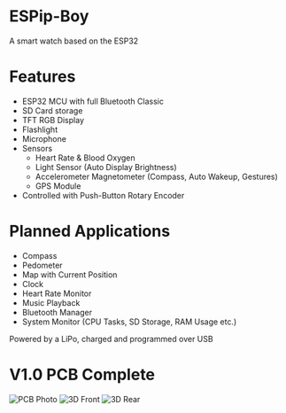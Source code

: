 # ESPip-Boy
A smart watch based on the ESP32

# Features
* ESP32 MCU with full Bluetooth Classic
* SD Card storage
* TFT RGB Display
* Flashlight
* Microphone
* Sensors
  * Heart Rate & Blood Oxygen
  * Light Sensor (Auto Display Brightness)
  * Accelerometer Magnetometer (Compass, Auto Wakeup, Gestures)
  * GPS Module
* Controlled with Push-Button Rotary Encoder

# Planned Applications
* Compass
* Pedometer
* Map with Current Position
* Clock
* Heart Rate Monitor
* Music Playback
* Bluetooth Manager
* System Monitor (CPU Tasks, SD Storage, RAM Usage etc.)

Powered by a LiPo, charged and programmed over USB

# V1.0 PCB Complete

![PCB Photo](../img_vid/PCB-2025-10-29/esp_pip_boy_pcb.png)
![3D Front](../img_vid/PCB-2025-10-29/3D_front.png)
![3D Rear](../img_vid/PCB-2025-10-29/3D_rear.png)

